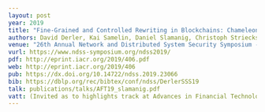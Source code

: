 ```yaml
---
layout: post
year: 2019
title: "Fine-Grained and Controlled Rewriting in Blockchains: Chameleon-Hashing Gone Attribute-Based"
authors: David Derler, Kai Samelin, Daniel Slamanig, Christoph Striecks
venue: "26th Annual Network and Distributed System Security Symposium - NDSS 2019"
vurl: https://www.ndss-symposium.org/ndss2019/
pdf: http://eprint.iacr.org/2019/406.pdf
web: http://eprint.iacr.org/2019/406
pub: https://dx.doi.org/10.14722/ndss.2019.23066
bib: https://dblp.org/rec/bibtex/conf/ndss/DerlerSSS19
talk: publications/talks/AFT19_slamanig.pdf
vatt: (Invited as to highlights track at Advances in Financial Technologies (AFT 2019))
---
```



